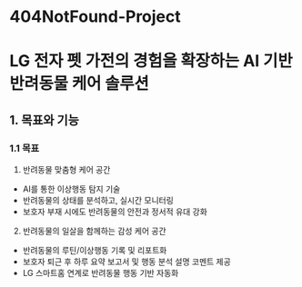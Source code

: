 # 404NotFound-Project

# LG 전자 펫 가전의 경험을 확장하는 AI 기반 반려동물 케어 솔루션
## 1. 목표와 기능

### 1.1 목표
1) 반려동물 맞춤형 케어 공간
- AI를 통한 이상행동 탐지 기술
- 반려동물의 상태를 분석하고, 실시간 모니터링
- 보호자 부재 시에도 반려동물의 안전과 정서적 유대 강화
2) 반려동물의 일살을 함께하는 감성 케어 공간
- 반려동물의 루틴/이상행동 기록 및 리포트화
- 보호자 퇴근 후 하루 요약 보고서 및 행동 분석 설명 코멘트 제공
- LG 스마트홈 연계로 반려동물 행동 기반 자동화
